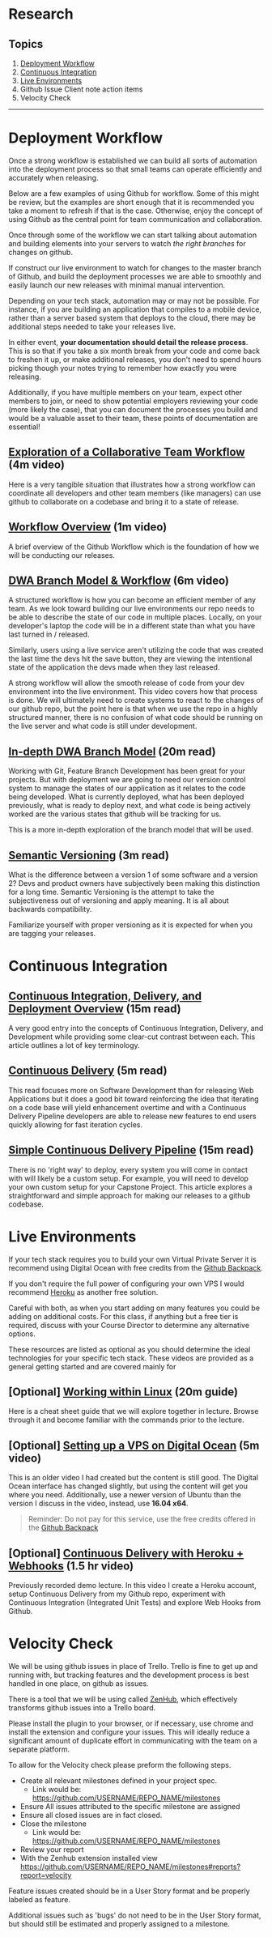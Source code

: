 # Research

## Topics

1. [Deployment Workflow](#Deployment-Workflow)
2. [Continuous Integration](#Continuous-Integration)
3. [Live Environments](#Live-Environments)
4. Github Issue Client note action items
5. Velocity Check

---

# Deployment Workflow

Once a strong workflow is established we can build all sorts of automation into the deployment process so that small teams can operate efficiently and accurately when releasing.

Below are a few examples of using Github for workflow. Some of this might be review, but the examples are short enough that it is recommended you take a moment to refresh if that is the case. Otherwise, enjoy the concept of using Github as the central point for team communication and collaboration.

Once through some of the workflow we can start talking about automation and building elements into your servers to watch *the right branches* for changes on github.

If construct our live environment to watch for changes to the master branch of Github, and build the deployment processes we are able to smoothly and easily launch our new releases with minimal manual intervention.

Depending on your tech stack, automation may or may not be possible. For instance, if you are building an application that compiles to a mobile device, rather than a server based system that deploys to the cloud, there may be additional steps needed to take your releases live.

In either event, **your documentation should detail the release process**. This is so that if you take a six month break from your code and come back to freshen it up, or make additional releases, you don't need to spend hours picking though your notes trying to remember how exactly you were releasing.

Additionally, if you have multiple members on your team, expect other members to join, or need to show potential employers reviewing your code (more likely the case), that you can document the processes you build and would be a valuable asset to their team, these points of documentation are essential!

## [Exploration of a Collaborative Team Workflow](https://www.youtube.com/watch?v=w3jLJU7DT5E&feature=youtu.be) (4m video)

Here is a very tangible situation that illustrates how a strong workflow can coordinate all developers and other team members (like managers) can use github to collaborate on a codebase and bring it to a state of release.

## [Workflow Overview](https://www.youtube.com/watch?v=47E-jcuQz5c) (1m video)

A brief overview of the Github Workflow which is the foundation of how we will be conducting our releases.

## [DWA Branch Model & Workflow](https://www.youtube.com/watch?v=aJnFGMclhU8&feature=youtu.be)  (6m video)

A structured workflow is how you can become an efficient member of any team. As we look toward building our live environments our repo needs to be able to describe the state of our code in multiple places. Locally, on your developer's laptop the code will be in a different state than what you have last turned in / released. 

Similarly, users using a live service aren't utilizing the code that was created the last time the devs hit the save button, they are viewing the intentional state of the application the devs made when they last released.

A strong workflow will allow the smooth release of code from your dev environment into the live environment. This video covers how that process is done. We will ultimately need to create systems to react to the changes of our github repo, but the point here is that when we use the repo in a highly structured manner, there is no confusion of what code should be running on the live server and what code is still under development.

## [In-depth DWA Branch Model](https://nvie.com/posts/a-successful-git-branching-model/) (20m read)

Working with Git, Feature Branch Development has been great for your projects. But with deployment we are going to need our version control system to manage the states of our application as it relates to the code being developed. What is currently deployed, what has been deployed previously, what is ready to deploy next, and what code is being actively worked are the various states that github will be tracking for us.

This is a more in-depth exploration of the branch model that will be used.

## [Semantic Versioning](https://semver.org/) (3m read)

What is the difference between a version 1 of some software and a version 2? Devs and product owners have subjectively been making this distinction for a long time. Semantic Versioning is the attempt to take the subjectiveness out of versioning and apply meaning. It is all about backwards compatibility. 

Familiarize yourself with proper versioning as it is expected for when you are tagging your releases.

# Continuous Integration

## [Continuous Integration, Delivery, and Deployment Overview](https://www.digitalocean.com/community/tutorials/an-introduction-to-continuous-integration-delivery-and-deployment) (15m read)
A very good entry into the concepts of Continuous Integration, Delivery, and Development while providing some clear-cut contrast between each. This article outlines a lot of key terminology.

## [Continuous Delivery](https://devops.com/continuous-delivery-pipeline/) (5m read)
This read focuses more on Software Development than for releasing Web Applications but it does a good bit toward reinforcing the idea that iterating on a code base will yield enhancement overtime and with a Continuous Delivery Pipeline developers are able to release new features to end users quickly allowing for fast iteration cycles.

## [Simple Continuous Delivery Pipeline](https://www.madetech.com/blog/continuous-delivery-building-a-pipeline) (15m read)

There is no 'right way' to deploy, every system you will come in contact with will likely be a custom setup. For example, you will need to develop your own custom setup for your Capstone Project. This article explores a straightforward and simple approach for making our releases to a github codebase.

# Live Environments

If your tech stack requires you to build your own Virtual Private Server it is recommend using Digital Ocean with free credits from the [Github Backpack](https://education.github.com/pack). 

If you don't require the full power of configuring your own VPS I would recommend [Heroku](https://www.heroku.com/
) as another free solution. 

Careful with both, as when you start adding on many features you could be adding on additional costs. For this class, if anything but a free tier is required, discuss with your Course Director to determine any alternative options.

These resources are listed as optional as you should determine the ideal technologies for your specific tech stack. These videos are provided as a general getting started and are covered mainly for 

## [Optional] [Working within Linux](https://drive.google.com/file/d/0BxVGwcxbCTAtUDJPVUx4bVRoczg/view?usp=sharing) (20m guide)

Here is a cheat sheet guide that we will explore together in lecture. Browse through it and become familiar with the commands prior to the lecture.

## [Optional] [Setting up a VPS on Digital Ocean](https://www.youtube.com/watch?v=r2rIOj8-aJY) (5m video)

This is an older video I had created but the content is still good. The Digital Ocean interface has changed slightly, but using the content will get you where you need. Additionally, use a newer version of Ubuntu than the version I discuss in the video, instead, use **16.04 x64**.

> Reminder: Do not pay for this service, use the free credits offered in the [Github Backpack](https://education.github.com/pack) 

## [Optional] [Continuous Delivery with Heroku + Webhooks](https://www.youtube.com/watch?v=A1Z6TJ6CzaA) (1.5 hr video)

Previously recorded demo lecture. In this video I create a Heroku account, setup Continuous Delivery from my Github repo, experiment with Continuous Integration (Integrated Unit Tests) and explore Web Hooks from Github.

# Velocity Check

We will be using github issues in place of Trello. Trello is fine to get up and running with, but tracking features and the development process is best handled in one place, on github as issues. 

There is a tool that we will be using called [ZenHub](https://github.com/marketplace/zenhub), which effectively transforms github issues into a Trello board.

Please install the plugin to your browser, or if necessary, use chrome and install the extension and configure your issues. This will ideally reduce a significant amount of duplicate effort in communicating with the team on a separate platform.

To allow for the Velocity check please preform the following steps.

* Create all relevant milestones defined in your project spec.
    * Link would be:  https://github.com/USERNAME/REPO_NAME/milestones
* Ensure All issues attributed to the specific milestone are assigned
* Ensure all closed issues are in fact closed.
* Close the milestone
    * Link would be: https://github.com/USERNAME/REPO_NAME/milestones
* Review your report
* With the Zenhub extension installed view https://github.com/USERNAME/REPO_NAME/milestones#reports?report=velocity

Feature issues created should be in a User Story format and be properly labeled as feature.

Additional issues such as 'bugs' do not need to be in the User Story format, but should still be estimated and properly assigned to a milestone.